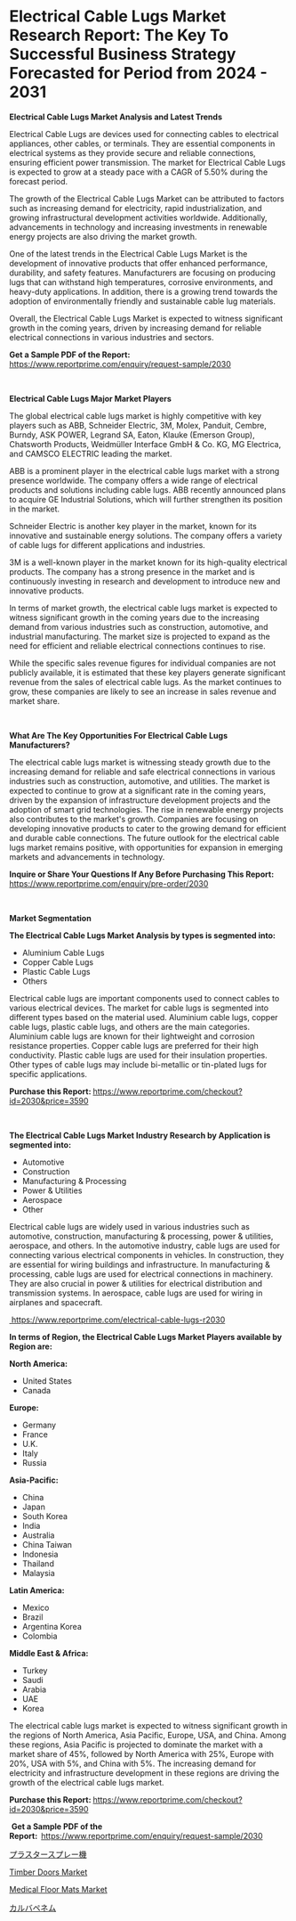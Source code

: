 <p><h1>Electrical Cable Lugs Market Research Report: The Key To Successful Business Strategy Forecasted for Period from 2024 - 2031</h1></p><p><strong>Electrical Cable Lugs Market Analysis and Latest Trends</strong></p>
<p><p>Electrical Cable Lugs are devices used for connecting cables to electrical appliances, other cables, or terminals. They are essential components in electrical systems as they provide secure and reliable connections, ensuring efficient power transmission. The market for Electrical Cable Lugs is expected to grow at a steady pace with a CAGR of 5.50% during the forecast period.</p><p>The growth of the Electrical Cable Lugs Market can be attributed to factors such as increasing demand for electricity, rapid industrialization, and growing infrastructural development activities worldwide. Additionally, advancements in technology and increasing investments in renewable energy projects are also driving the market growth.</p><p>One of the latest trends in the Electrical Cable Lugs Market is the development of innovative products that offer enhanced performance, durability, and safety features. Manufacturers are focusing on producing lugs that can withstand high temperatures, corrosive environments, and heavy-duty applications. In addition, there is a growing trend towards the adoption of environmentally friendly and sustainable cable lug materials.</p><p>Overall, the Electrical Cable Lugs Market is expected to witness significant growth in the coming years, driven by increasing demand for reliable electrical connections in various industries and sectors.</p></p>
<p><strong>Get a Sample PDF of the Report:&nbsp;</strong> <a href="https://www.reportprime.com/enquiry/request-sample/2030">https://www.reportprime.com/enquiry/request-sample/2030</a></p>
<p>&nbsp;</p>
<p><strong>Electrical Cable Lugs Major Market Players</strong></p>
<p><p>The global electrical cable lugs market is highly competitive with key players such as ABB, Schneider Electric, 3M, Molex, Panduit, Cembre, Burndy, ASK POWER, Legrand SA, Eaton, Klauke (Emerson Group), Chatsworth Products, Weidmüller Interface GmbH & Co. KG, MG Electrica, and CAMSCO ELECTRIC leading the market.</p><p>ABB is a prominent player in the electrical cable lugs market with a strong presence worldwide. The company offers a wide range of electrical products and solutions including cable lugs. ABB recently announced plans to acquire GE Industrial Solutions, which will further strengthen its position in the market.</p><p>Schneider Electric is another key player in the market, known for its innovative and sustainable energy solutions. The company offers a variety of cable lugs for different applications and industries.</p><p>3M is a well-known player in the market known for its high-quality electrical products. The company has a strong presence in the market and is continuously investing in research and development to introduce new and innovative products.</p><p>In terms of market growth, the electrical cable lugs market is expected to witness significant growth in the coming years due to the increasing demand from various industries such as construction, automotive, and industrial manufacturing. The market size is projected to expand as the need for efficient and reliable electrical connections continues to rise.</p><p>While the specific sales revenue figures for individual companies are not publicly available, it is estimated that these key players generate significant revenue from the sales of electrical cable lugs. As the market continues to grow, these companies are likely to see an increase in sales revenue and market share.</p></p>
<p>&nbsp;</p>
<p><strong>What Are The Key Opportunities For Electrical Cable Lugs Manufacturers?</strong></p>
<p><p>The electrical cable lugs market is witnessing steady growth due to the increasing demand for reliable and safe electrical connections in various industries such as construction, automotive, and utilities. The market is expected to continue to grow at a significant rate in the coming years, driven by the expansion of infrastructure development projects and the adoption of smart grid technologies. The rise in renewable energy projects also contributes to the market's growth. Companies are focusing on developing innovative products to cater to the growing demand for efficient and durable cable connections. The future outlook for the electrical cable lugs market remains positive, with opportunities for expansion in emerging markets and advancements in technology.</p></p>
<p><strong>Inquire or Share Your Questions If Any Before Purchasing This Report:</strong> <a href="https://www.reportprime.com/enquiry/pre-order/2030">https://www.reportprime.com/enquiry/pre-order/2030</a></p>
<p>&nbsp;</p>
<p><strong>Market Segmentation</strong></p>
<p><strong>The Electrical Cable Lugs Market Analysis by types is segmented into:</strong></p>
<p><ul><li>Aluminium Cable Lugs</li><li>Copper Cable Lugs</li><li>Plastic Cable Lugs</li><li>Others</li></ul></p>
<p><p>Electrical cable lugs are important components used to connect cables to various electrical devices. The market for cable lugs is segmented into different types based on the material used. Aluminium cable lugs, copper cable lugs, plastic cable lugs, and others are the main categories. Aluminium cable lugs are known for their lightweight and corrosion resistance properties. Copper cable lugs are preferred for their high conductivity. Plastic cable lugs are used for their insulation properties. Other types of cable lugs may include bi-metallic or tin-plated lugs for specific applications.</p></p>
<p><strong>Purchase this Report:&nbsp;</strong><a href="https://www.reportprime.com/checkout?id=2030&price=3590">https://www.reportprime.com/checkout?id=2030&price=3590</a></p>
<p>&nbsp;</p>
<p><strong>The Electrical Cable Lugs Market Industry Research by Application is segmented into:</strong></p>
<p><ul><li>Automotive</li><li>Construction</li><li>Manufacturing & Processing</li><li>Power & Utilities</li><li>Aerospace</li><li>Other</li></ul></p>
<p><p>Electrical cable lugs are widely used in various industries such as automotive, construction, manufacturing & processing, power & utilities, aerospace, and others. In the automotive industry, cable lugs are used for connecting various electrical components in vehicles. In construction, they are essential for wiring buildings and infrastructure. In manufacturing & processing, cable lugs are used for electrical connections in machinery. They are also crucial in power & utilities for electrical distribution and transmission systems. In aerospace, cable lugs are used for wiring in airplanes and spacecraft.</p></p>
<p><a href="https://www.reportprime.com/electrical-cable-lugs-r2030">&nbsp;https://www.reportprime.com/electrical-cable-lugs-r2030</a></p>
<p><strong>In terms of Region, the Electrical Cable Lugs Market Players available by Region are:</strong></p>
<p>
    <p> <strong> North America: </strong>
        <ul>
            <li>United States</li>
            <li>Canada</li>
        </ul>
        </p> 
    <p> <strong> Europe: </strong>
        <ul>
            <li>Germany</li>
            <li>France</li>
            <li>U.K.</li>
            <li>Italy</li>
            <li>Russia</li>
        </ul>
        </p> 
    <p> <strong> Asia-Pacific: </strong>
        <ul>
            <li>China</li>
            <li>Japan</li>
            <li>South Korea</li>
            <li>India</li>
            <li>Australia</li>
            <li>China Taiwan</li>
            <li>Indonesia</li>
            <li>Thailand</li>
            <li>Malaysia</li>
        </ul>
        </p> 
    <p> <strong> Latin America: </strong>
        <ul>
            <li>Mexico</li>
            <li>Brazil</li>
            <li>Argentina Korea</li>
            <li>Colombia</li>
        </ul>
        </p> 
    <p> <strong> Middle East & Africa: </strong>
        <ul>
            <li>Turkey</li>
            <li>Saudi</li>
            <li>Arabia</li>
            <li>UAE</li>
            <li>Korea</li>
        </ul>
    </p>
    </p>
<p><p>The electrical cable lugs market is expected to witness significant growth in the regions of North America, Asia Pacific, Europe, USA, and China. Among these regions, Asia Pacific is projected to dominate the market with a market share of 45%, followed by North America with 25%, Europe with 20%, USA with 5%, and China with 5%. The increasing demand for electricity and infrastructure development in these regions are driving the growth of the electrical cable lugs market.</p></p>
<p><strong>Purchase this Report: </strong><a href="https://www.reportprime.com/checkout?id=2030&price=3590">https://www.reportprime.com/checkout?id=2030&price=3590</a></p>
<p>&nbsp;<strong>Get a Sample PDF of the Report:&nbsp;&nbsp;</strong><a href="https://www.reportprime.com/enquiry/request-sample/2030">https://www.reportprime.com/enquiry/request-sample/2030</a></p>
<p><strong></strong></p>
<p><p><a href="https://github.com/DwightHuels1/Market-Research-Report-List-1/blob/main/495857571894.md">プラスタースプレー機</a></p><p><a href="https://issuu.com/reportprime-2/docs/timber-doors-market-size-2030.pptx">Timber Doors Market</a></p><p><a href="https://issuu.com/reportprime-2/docs/medical-floor-mats-market-size-2030.pptx">Medical Floor Mats Market</a></p><p><a href="https://github.com/JanickJohns/Market-Research-Report-List-1/blob/main/748637571895.md">カルバペネム</a></p></p>